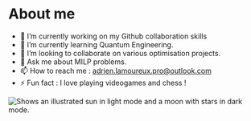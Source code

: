 # About me

- 🔭 I’m currently working on my Github collaboration skills
- 🌱 I’m currently learning Quantum Engineering.
- 👯 I’m looking to collaborate on various optimisation projects.
- 💬 Ask me about MILP problems.
- 📫 How to reach me : adrien.lamoureux.pro@outlook.com
- ⚡ Fun fact : I love playing videogames and chess !

<picture>
  <source media="(prefers-color-scheme: dark)" srcset="[https://user-images.githubusercontent.com/25423296/163456776-7f95b81a-f1ed-45f7-b7ab-8fa810d529fa.png](https://www.ecosia.org/images?q=photo+github+%C3%A9checs#id=B3F799FB8B5769A3E5ADFDAC66F5120A8A8298B2](https://github.com/Osakah-py/jeu_echecs)">
  <source media="(prefers-color-scheme: light)" srcset="[https://user-images.githubusercontent.com/25423296/163456779-a8556205-d0a5-45e2-ac17-42d089e3c3f8.png](https://github.com/Osakah-py/jeu_echecs)">
  <img alt="Shows an illustrated sun in light mode and a moon with stars in dark mode." src="https://user-images.githubusercontent.com/25423296/163456779-a8556205-d0a5-45e2-ac17-42d089e3c3f8.png">
</picture>
